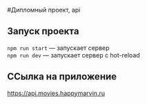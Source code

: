 #Дипломный проект, api

## Запуск проекта

`npm run start` — запускает сервер   
`npm run dev` — запускает сервер с hot-reload

## ССылка на приложение

https://api.movies.happymarvin.ru
